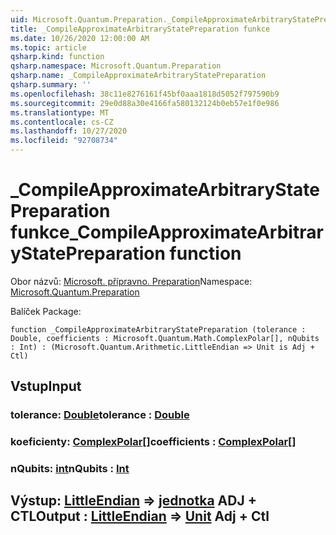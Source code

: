 ```yaml
---
uid: Microsoft.Quantum.Preparation._CompileApproximateArbitraryStatePreparation
title: _CompileApproximateArbitraryStatePreparation funkce
ms.date: 10/26/2020 12:00:00 AM
ms.topic: article
qsharp.kind: function
qsharp.namespace: Microsoft.Quantum.Preparation
qsharp.name: _CompileApproximateArbitraryStatePreparation
qsharp.summary: ''
ms.openlocfilehash: 38c11e8276161f45bf0aaa1818d5052f797590b9
ms.sourcegitcommit: 29e0d88a30e4166fa580132124b0eb57e1f0e986
ms.translationtype: MT
ms.contentlocale: cs-CZ
ms.lasthandoff: 10/27/2020
ms.locfileid: "92708734"
---
```

# <a name="_compileapproximatearbitrarystatepreparation-function"></a><span data-ttu-id="9d3c8-102">_CompileApproximateArbitraryStatePreparation funkce</span><span class="sxs-lookup"><span data-stu-id="9d3c8-102">_CompileApproximateArbitraryStatePreparation function</span></span>

<span data-ttu-id="9d3c8-103">Obor názvů: [Microsoft. přípravno. Preparation](xref:Microsoft.Quantum.Preparation)</span><span class="sxs-lookup"><span data-stu-id="9d3c8-103">Namespace: [Microsoft.Quantum.Preparation](xref:Microsoft.Quantum.Preparation)</span></span>

<span data-ttu-id="9d3c8-104">Balíček [](https://nuget.org/packages/)</span><span class="sxs-lookup"><span data-stu-id="9d3c8-104">Package: [](https://nuget.org/packages/)</span></span>




```qsharp
function _CompileApproximateArbitraryStatePreparation (tolerance : Double, coefficients : Microsoft.Quantum.Math.ComplexPolar[], nQubits : Int) : (Microsoft.Quantum.Arithmetic.LittleEndian => Unit is Adj + Ctl)
```


## <a name="input"></a><span data-ttu-id="9d3c8-105">Vstup</span><span class="sxs-lookup"><span data-stu-id="9d3c8-105">Input</span></span>

### <a name="tolerance--double"></a><span data-ttu-id="9d3c8-106">tolerance: [Double](xref:microsoft.quantum.lang-ref.double)</span><span class="sxs-lookup"><span data-stu-id="9d3c8-106">tolerance : [Double](xref:microsoft.quantum.lang-ref.double)</span></span>




### <a name="coefficients--complexpolar"></a><span data-ttu-id="9d3c8-107">koeficienty: [ComplexPolar](xref:Microsoft.Quantum.Math.ComplexPolar)[]</span><span class="sxs-lookup"><span data-stu-id="9d3c8-107">coefficients : [ComplexPolar](xref:Microsoft.Quantum.Math.ComplexPolar)[]</span></span>




### <a name="nqubits--int"></a><span data-ttu-id="9d3c8-108">nQubits: [int](xref:microsoft.quantum.lang-ref.int)</span><span class="sxs-lookup"><span data-stu-id="9d3c8-108">nQubits : [Int](xref:microsoft.quantum.lang-ref.int)</span></span>





## <a name="output--littleendian--unit-adj--ctl"></a><span data-ttu-id="9d3c8-109">Výstup: [LittleEndian](xref:Microsoft.Quantum.Arithmetic.LittleEndian) => [jednotka](xref:microsoft.quantum.lang-ref.unit) ADJ + CTL</span><span class="sxs-lookup"><span data-stu-id="9d3c8-109">Output : [LittleEndian](xref:Microsoft.Quantum.Arithmetic.LittleEndian) => [Unit](xref:microsoft.quantum.lang-ref.unit) Adj + Ctl</span></span>

